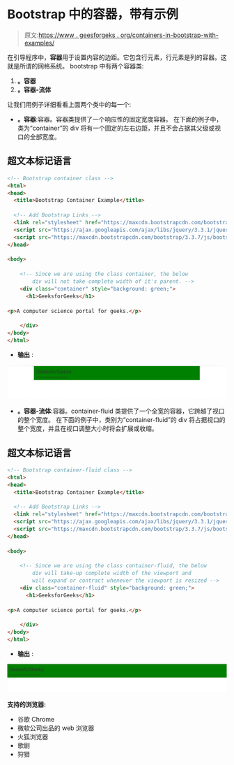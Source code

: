 # Bootstrap 中的容器，带有示例

> 原文:[https://www . geesforgeks . org/containers-in-bootstrap-with-examples/](https://www.geeksforgeeks.org/containers-in-bootstrap-with-examples/)

在引导程序中，**容器**用于设置内容的边距。它包含行元素，行元素是列的容器。这就是所谓的网格系统。
bootstrap 中有两个容器类:

1.  **。容器**
2.  **。容器-流体**

让我们用例子详细看看上面两个类中的每一个:

*   **。容器**:容器。容器类提供了一个响应性的固定宽度容器。
    在下面的例子中，类为“container”的 div 将有一个固定的左右边距，并且不会占据其父级或视口的全部宽度。

## 超文本标记语言

```html
<!-- Bootstrap container class -->
<html>
<head>
  <title>Bootstrap Container Example</title>

  <!-- Add Bootstrap Links -->
  <link rel="stylesheet" href="https://maxcdn.bootstrapcdn.com/bootstrap/3.3.7/css/bootstrap.min.css">
  <script src="https://ajax.googleapis.com/ajax/libs/jquery/3.3.1/jquery.min.js"></script>
  <script src="https://maxcdn.bootstrapcdn.com/bootstrap/3.3.7/js/bootstrap.min.js"></script>
</head>

<body>

    <!-- Since we are using the class container, the below
        div will not take complete width of it's parent. -->
    <div class="container" style="background: green;">
      <h1>GeeksforGeeks</h1>

<p>A computer science portal for geeks.</p>

    </div>
</body>
</html>
```

*   **输出** :

![](img/c454d7db7369037fa8d8489675c38707.png)

*   **。容器-流体**:容器。container-fluid 类提供了一个全宽的容器，它跨越了视口的整个宽度。
    在下面的例子中，类别为“container-fluid”的 div 将占据视口的整个宽度，并且在视口调整大小时将会扩展或收缩。

## 超文本标记语言

```html
<!-- Bootstrap container-fluid class -->
<html>
<head>
  <title>Bootstrap Container Example</title>

  <!-- Add Bootstrap Links -->
  <link rel="stylesheet" href="https://maxcdn.bootstrapcdn.com/bootstrap/3.3.7/css/bootstrap.min.css">
  <script src="https://ajax.googleapis.com/ajax/libs/jquery/3.3.1/jquery.min.js"></script>
  <script src="https://maxcdn.bootstrapcdn.com/bootstrap/3.3.7/js/bootstrap.min.js"></script>
</head>

<body>

    <!-- Since we are using the class container-fluid, the below
        div will take-up complete width of the viewport and
        will expand or contract whenever the viewport is resized -->
    <div class="container-fluid" style="background: green;">
      <h1>GeeksforGeeks</h1>

<p>A computer science portal for geeks.</p>

    </div>
</body>
</html>
```

*   **输出** :

![](img/1b3faa125b9500030360de2027aba832.png)

**支持的浏览器:**

*   谷歌 Chrome
*   微软公司出品的 web 浏览器
*   火狐浏览器
*   歌剧
*   狩猎